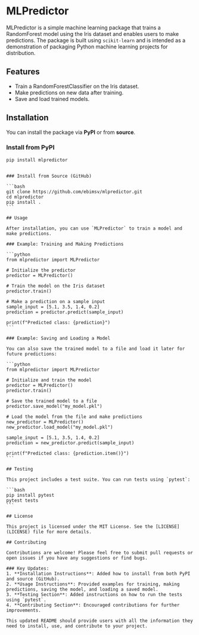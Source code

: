 # MLPredictor

MLPredictor is a simple machine learning package that trains a RandomForest model using the Iris dataset and enables users to make predictions. The package is built using `scikit-learn` and is intended as a demonstration of packaging Python machine learning projects for distribution.

## Features

- Train a RandomForestClassifier on the Iris dataset.
- Make predictions on new data after training.
- Save and load trained models.

## Installation

You can install the package via **PyPI** or from **source**.

### Install from PyPI

```bash
pip install mlpredictor
```

````

### Install from Source (GitHub)

```bash
git clone https://github.com/ebimsv/mlpredictor.git
cd mlpredictor
pip install .
```

## Usage

After installation, you can use `MLPredictor` to train a model and make predictions.

### Example: Training and Making Predictions

```python
from mlpredictor import MLPredictor

# Initialize the predictor
predictor = MLPredictor()

# Train the model on the Iris dataset
predictor.train()

# Make a prediction on a sample input
sample_input = [5.1, 3.5, 1.4, 0.2]
prediction = predictor.predict(sample_input)

print(f"Predicted class: {prediction}")
```

### Example: Saving and Loading a Model

You can also save the trained model to a file and load it later for future predictions:

```python
from mlpredictor import MLPredictor

# Initialize and train the model
predictor = MLPredictor()
predictor.train()

# Save the trained model to a file
predictor.save_model("my_model.pkl")

# Load the model from the file and make predictions
new_predictor = MLPredictor()
new_predictor.load_model("my_model.pkl")

sample_input = [5.1, 3.5, 1.4, 0.2]
prediction = new_predictor.predict(sample_input)

print(f"Predicted class: {prediction.item()}")
```

## Testing

This project includes a test suite. You can run tests using `pytest`:

```bash
pip install pytest
pytest tests
```

## License

This project is licensed under the MIT License. See the [LICENSE](LICENSE) file for more details.

## Contributing

Contributions are welcome! Please feel free to submit pull requests or open issues if you have any suggestions or find bugs.

### Key Updates:
1. **Installation Instructions**: Added how to install from both PyPI and source (GitHub).
2. **Usage Instructions**: Provided examples for training, making predictions, saving the model, and loading a saved model.
3. **Testing Section**: Added instructions on how to run the tests using `pytest`.
4. **Contributing Section**: Encouraged contributions for further improvements.

This updated README should provide users with all the information they need to install, use, and contribute to your project.
````
